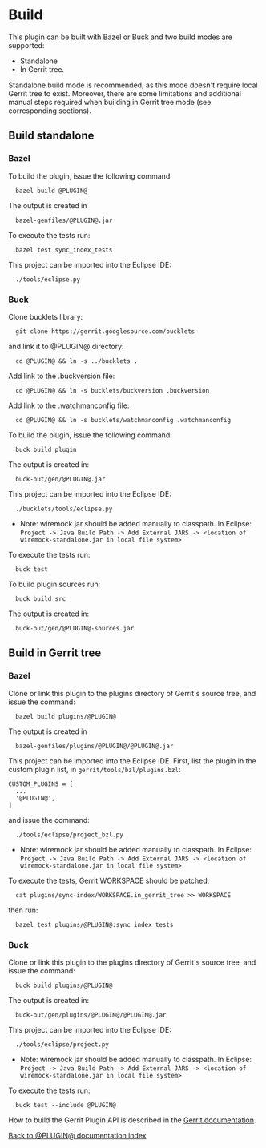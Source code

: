 # Build

This plugin can be built with Bazel or Buck and two build modes are supported:
 * Standalone
 * In Gerrit tree.

Standalone build mode is recommended, as this mode doesn't require local Gerrit
tree to exist. Moreover, there are some limitations and additional manual steps
required when building in Gerrit tree mode (see corresponding sections).

## Build standalone

### Bazel

To build the plugin, issue the following command:

```
  bazel build @PLUGIN@
```

The output is created in

```
  bazel-genfiles/@PLUGIN@.jar
```

To execute the tests run:

```
  bazel test sync_index_tests
```

This project can be imported into the Eclipse IDE:

```
  ./tools/eclipse.py
```

### Buck

Clone bucklets library:

```
  git clone https://gerrit.googlesource.com/bucklets
```

and link it to @PLUGIN@ directory:

```
  cd @PLUGIN@ && ln -s ../bucklets .
```

Add link to the .buckversion file:

```
  cd @PLUGIN@ && ln -s bucklets/buckversion .buckversion
```

Add link to the .watchmanconfig file:

```
  cd @PLUGIN@ && ln -s bucklets/watchmanconfig .watchmanconfig
```

To build the plugin, issue the following command:

```
  buck build plugin
```

The output is created in:

```
  buck-out/gen/@PLUGIN@.jar
```

This project can be imported into the Eclipse IDE:

```
  ./bucklets/tools/eclipse.py
```
* Note: wiremock jar should be added manually to classpath. In Eclipse:
`Project -> Java Build Path -> Add External JARS -> <location of
wiremock-standalone.jar in local file system>`

To execute the tests run:

```
  buck test
```

To build plugin sources run:

```
  buck build src
```

The output is created in:

```
  buck-out/gen/@PLUGIN@-sources.jar
```

## Build in Gerrit tree

### Bazel

Clone or link this plugin to the plugins directory of Gerrit's source tree, and
issue the command:

```
  bazel build plugins/@PLUGIN@
```

The output is created in

```
  bazel-genfiles/plugins/@PLUGIN@/@PLUGIN@.jar
```

This project can be imported into the Eclipse IDE. First, list the plugin in the
custom plugin list, in `gerrit/tools/bzl/plugins.bzl`:

```
CUSTOM_PLUGINS = [
  ...
  '@PLUGIN@',
]
```

and issue the command:

```
  ./tools/eclipse/project_bzl.py
```

* Note: wiremock jar should be added manually to classpath. In Eclipse:
`Project -> Java Build Path -> Add External JARS -> <location of
wiremock-standalone.jar in local file system>`

To execute the tests, Gerrit WORKSPACE should be patched:

```
  cat plugins/sync-index/WORKSPACE.in_gerrit_tree >> WORKSPACE
```

then run:

```
  bazel test plugins/@PLUGIN@:sync_index_tests
```

### Buck

Clone or link this plugin to the plugins directory of Gerrit's source tree, and
issue the command:

```
  buck build plugins/@PLUGIN@
```

The output is created in:

```
  buck-out/gen/plugins/@PLUGIN@/@PLUGIN@.jar
```

This project can be imported into the Eclipse IDE:

```
  ./tools/eclipse/project.py
```

* Note: wiremock jar should be added manually to classpath. In Eclipse:
`Project -> Java Build Path -> Add External JARS -> <location of
wiremock-standalone.jar in local file system>`


To execute the tests run:

```
  buck test --include @PLUGIN@
```

How to build the Gerrit Plugin API is described in the [Gerrit
documentation](../../../Documentation/dev-buck.html#_extension_and_plugin_api_jar_files).

[Back to @PLUGIN@ documentation index][index]

[index]: index.html
